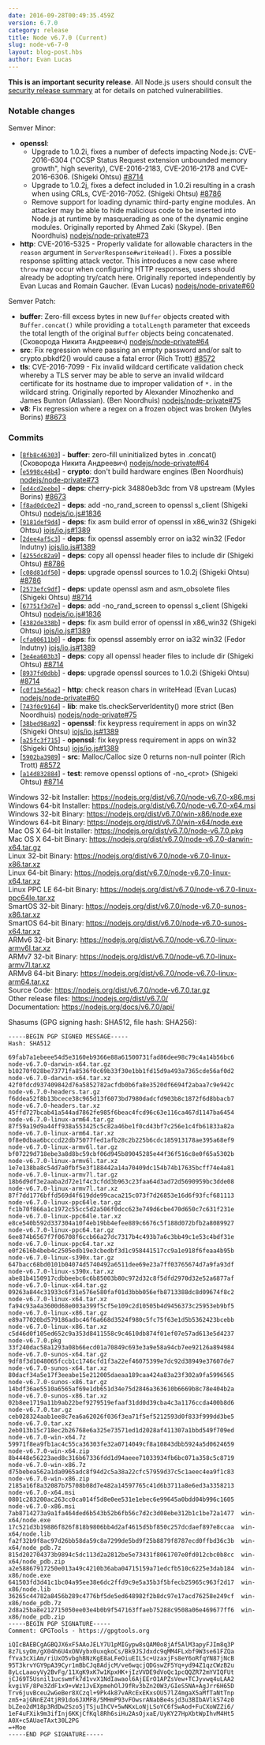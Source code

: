 ```yaml
---
date: 2016-09-28T00:49:35.459Z
version: 6.7.0
category: release
title: Node v6.7.0 (Current)
slug: node-v6-7-0
layout: blog-post.hbs
author: Evan Lucas
---
```


**This is an important security release**. All Node.js users should consult the [security release summary](https://nodejs.org/en/blog/vulnerability/september-2016-security-releases) at for details on patched vulnerabilities.

### Notable changes

Semver Minor:

- **openssl**:
  - Upgrade to 1.0.2i, fixes a number of defects impacting Node.js: CVE-2016-6304 ("OCSP Status Request extension unbounded memory growth", high severity), CVE-2016-2183, CVE-2016-2178 and CVE-2016-6306. (Shigeki Ohtsu) [#8714](https://github.com/nodejs/node/pull/8714)
  - Upgrade to 1.0.2j, fixes a defect included in 1.0.2i resulting in a crash when using CRLs, CVE-2016-7052. (Shigeki Ohtsu) [#8786](https://github.com/nodejs/node/pull/8786)
  - Remove support for loading dynamic third-party engine modules. An attacker may be able to hide malicious code to be inserted into Node.js at runtime by masquerading as one of the dynamic engine modules. Originally reported by Ahmed Zaki (Skype). (Ben Noordhuis) [nodejs/node-private#73](https://github.com/nodejs/node-private/pull/73)
- **http**: CVE-2016-5325 - Properly validate for allowable characters in the `reason` argument in `ServerResponse#writeHead()`. Fixes a possible response splitting attack vector. This introduces a new case where `throw` may occur when configuring HTTP responses, users should already be adopting try/catch here. Originally reported independently by Evan Lucas and Romain Gaucher. (Evan Lucas) [nodejs/node-private#60](https://github.com/nodejs/node-private/pull/60)

Semver Patch:

- **buffer**: Zero-fill excess bytes in new `Buffer` objects created with `Buffer.concat()` while providing a `totalLength` parameter that exceeds the total length of the original `Buffer` objects being concatenated. (Сковорода Никита Андреевич) [nodejs/node-private#64](https://github.com/nodejs/node-private/pull/64)
- **src**: Fix regression where passing an empty password and/or salt to crypto.pbkdf2() would cause a fatal error (Rich Trott) [#8572](https://github.com/nodejs/node/pull/8572)
- **tls**: CVE-2016-7099 - Fix invalid wildcard certificate validation check whereby a TLS server may be able to serve an invalid wildcard certificate for its hostname due to improper validation of `*.` in the wildcard string. Originally reported by Alexander Minozhenko and James Bunton (Atlassian). (Ben Noordhuis) [nodejs/node-private#75](https://github.com/nodejs/node-private/pull/75)
- **v8**: Fix regression where a regex on a frozen object was broken (Myles Borins) [#8673](https://github.com/nodejs/node/pull/8673)

### Commits

- [[`8fb8c46303`](https://github.com/nodejs/node/commit/8fb8c46303)] - **buffer**: zero-fill uninitialized bytes in .concat() (Сковорода Никита Андреевич) [nodejs/node-private#64](https://github.com/nodejs/node-private/pull/64)
- [[`e5998c44b4`](https://github.com/nodejs/node/commit/e5998c44b4)] - **crypto**: don't build hardware engines (Ben Noordhuis) [nodejs/node-private#73](https://github.com/nodejs/node-private/pull/73)
- [[`ed4cd2eebe`](https://github.com/nodejs/node/commit/ed4cd2eebe)] - **deps**: cherry-pick 34880eb3dc from V8 upstream (Myles Borins) [#8673](https://github.com/nodejs/node/pull/8673)
- [[`f8ad0dc0e2`](https://github.com/nodejs/node/commit/f8ad0dc0e2)] - **deps**: add -no_rand_screen to openssl s_client (Shigeki Ohtsu) [nodejs/io.js#1836](https://github.com/nodejs/io.js/pull/1836)
- [[`9181def9d4`](https://github.com/nodejs/node/commit/9181def9d4)] - **deps**: fix asm build error of openssl in x86_win32 (Shigeki Ohtsu) [iojs/io.js#1389](https://github.com/iojs/io.js/pull/1389)
- [[`2dee4af5c3`](https://github.com/nodejs/node/commit/2dee4af5c3)] - **deps**: fix openssl assembly error on ia32 win32 (Fedor Indutny) [iojs/io.js#1389](https://github.com/iojs/io.js/pull/1389)
- [[`4255dc82a9`](https://github.com/nodejs/node/commit/4255dc82a9)] - **deps**: copy all openssl header files to include dir (Shigeki Ohtsu) [#8786](https://github.com/nodejs/node/pull/8786)
- [[`c08d81df50`](https://github.com/nodejs/node/commit/c08d81df50)] - **deps**: upgrade openssl sources to 1.0.2j (Shigeki Ohtsu) [#8786](https://github.com/nodejs/node/pull/8786)
- [[`2573efc9df`](https://github.com/nodejs/node/commit/2573efc9df)] - **deps**: update openssl asm and asm_obsolete files (Shigeki Ohtsu) [#8714](https://github.com/nodejs/node/pull/8714)
- [[`67751f3d7e`](https://github.com/nodejs/node/commit/67751f3d7e)] - **deps**: add -no_rand_screen to openssl s_client (Shigeki Ohtsu) [nodejs/io.js#1836](https://github.com/nodejs/io.js/pull/1836)
- [[`4382de338b`](https://github.com/nodejs/node/commit/4382de338b)] - **deps**: fix asm build error of openssl in x86_win32 (Shigeki Ohtsu) [iojs/io.js#1389](https://github.com/iojs/io.js/pull/1389)
- [[`cfa00611b0`](https://github.com/nodejs/node/commit/cfa00611b0)] - **deps**: fix openssl assembly error on ia32 win32 (Fedor Indutny) [iojs/io.js#1389](https://github.com/iojs/io.js/pull/1389)
- [[`3e4ea603b3`](https://github.com/nodejs/node/commit/3e4ea603b3)] - **deps**: copy all openssl header files to include dir (Shigeki Ohtsu) [#8714](https://github.com/nodejs/node/pull/8714)
- [[`8937fd0dbb`](https://github.com/nodejs/node/commit/8937fd0dbb)] - **deps**: upgrade openssl sources to 1.0.2i (Shigeki Ohtsu) [#8714](https://github.com/nodejs/node/pull/8714)
- [[`c0f13e56a2`](https://github.com/nodejs/node/commit/c0f13e56a2)] - **http**: check reason chars in writeHead (Evan Lucas) [nodejs/node-private#60](https://github.com/nodejs/node-private/pull/60)
- [[`743f0c9164`](https://github.com/nodejs/node/commit/743f0c9164)] - **lib**: make tls.checkServerIdentity() more strict (Ben Noordhuis) [nodejs/node-private#75](https://github.com/nodejs/node-private/pull/75)
- [[`38bed98a92`](https://github.com/nodejs/node/commit/38bed98a92)] - **openssl**: fix keypress requirement in apps on win32 (Shigeki Ohtsu) [iojs/io.js#1389](https://github.com/iojs/io.js/pull/1389)
- [[`a25fc3f715`](https://github.com/nodejs/node/commit/a25fc3f715)] - **openssl**: fix keypress requirement in apps on win32 (Shigeki Ohtsu) [iojs/io.js#1389](https://github.com/iojs/io.js/pull/1389)
- [[`5902ba3989`](https://github.com/nodejs/node/commit/5902ba3989)] - **src**: Malloc/Calloc size 0 returns non-null pointer (Rich Trott) [#8572](https://github.com/nodejs/node/pull/8572)
- [[`a14d832884`](https://github.com/nodejs/node/commit/a14d832884)] - **test**: remove openssl options of -no\_\<prot> (Shigeki Ohtsu) [#8714](https://github.com/nodejs/node/pull/8714)

Windows 32-bit Installer: https://nodejs.org/dist/v6.7.0/node-v6.7.0-x86.msi \
Windows 64-bit Installer: https://nodejs.org/dist/v6.7.0/node-v6.7.0-x64.msi \
Windows 32-bit Binary: https://nodejs.org/dist/v6.7.0/win-x86/node.exe \
Windows 64-bit Binary: https://nodejs.org/dist/v6.7.0/win-x64/node.exe \
Mac OS X 64-bit Installer: https://nodejs.org/dist/v6.7.0/node-v6.7.0.pkg \
Mac OS X 64-bit Binary: https://nodejs.org/dist/v6.7.0/node-v6.7.0-darwin-x64.tar.gz \
Linux 32-bit Binary: https://nodejs.org/dist/v6.7.0/node-v6.7.0-linux-x86.tar.xz \
Linux 64-bit Binary: https://nodejs.org/dist/v6.7.0/node-v6.7.0-linux-x64.tar.xz \
Linux PPC LE 64-bit Binary: https://nodejs.org/dist/v6.7.0/node-v6.7.0-linux-ppc64le.tar.xz \
SmartOS 32-bit Binary: https://nodejs.org/dist/v6.7.0/node-v6.7.0-sunos-x86.tar.xz \
SmartOS 64-bit Binary: https://nodejs.org/dist/v6.7.0/node-v6.7.0-sunos-x64.tar.xz \
ARMv6 32-bit Binary: https://nodejs.org/dist/v6.7.0/node-v6.7.0-linux-armv6l.tar.xz \
ARMv7 32-bit Binary: https://nodejs.org/dist/v6.7.0/node-v6.7.0-linux-armv7l.tar.xz \
ARMv8 64-bit Binary: https://nodejs.org/dist/v6.7.0/node-v6.7.0-linux-arm64.tar.xz \
Source Code: https://nodejs.org/dist/v6.7.0/node-v6.7.0.tar.gz \
Other release files: https://nodejs.org/dist/v6.7.0/ \
Documentation: https://nodejs.org/docs/v6.7.0/api/

Shasums (GPG signing hash: SHA512, file hash: SHA256):

```
-----BEGIN PGP SIGNED MESSAGE-----
Hash: SHA512

69fab7a1ebeee54d5e3160eb9366e88a61500731fad86dee98c79c4a14b56bc6  node-v6.7.0-darwin-x64.tar.gz
b10270f028be73771fa8536f0c69b33f30e1bb1fd15d9a493a7365cde56af0d2  node-v6.7.0-darwin-x64.tar.xz
42f0fdcd937409842d76a5852782acfdb0b6fa8e3520df6694f2abaa7c9e942c  node-v6.7.0-headers.tar.gz
f6ddea52f8b13bcece38c965d13f6073bd7980dadcfd903b8c1872f6d8bbacb7  node-v6.7.0-headers.tar.xz
45ffd727bcab41a544ad7862fe985f6beac4fcd96c63e116ca467d1147ba6454  node-v6.7.0-linux-arm64.tar.gz
87f59a19d9a44ff938a553425c5c82a46be1f0cd43bf7c256e1c4fb61833a82a  node-v6.7.0-linux-arm64.tar.xz
0f8e0dbaa6bcccd22db75077fed1afb28c2b225b6cdc185913178ae395a68ef9  node-v6.7.0-linux-armv6l.tar.gz
bf07229d718ebe3a8d8bc59cbf06d945b89045285e44f36f516c8e0f65a5302b  node-v6.7.0-linux-armv6l.tar.xz
1e7e138ba8c54d7a0fbf5e3f188442a14a70409dc154b74b17635bcff74e4a81  node-v6.7.0-linux-armv7l.tar.gz
18b6d9df3e2aaba2d72e1f4c3cfdd3b963c23faa64d3ad72d5690959bc3dde08  node-v6.7.0-linux-armv7l.tar.xz
87f7dd1776bffd569d4f619dde99caca215c073f7d26853e16d6f93fcf681113  node-v6.7.0-linux-ppc64le.tar.gz
fc1b70f866a1c1972c55cc5d2a506f0dcc623e749d6cbe470d650c7c631f231e  node-v6.7.0-linux-ppc64le.tar.xz
e8ce540b592d337304a10f4eb19bb4efee889c6676c5f188d072bfb2a8089927  node-v6.7.0-linux-ppc64.tar.gz
6ee874b6567f7f06708f6ccb66a27dc7317b4c493b7a6c3bb49c1e53c4bdf31e  node-v6.7.0-linux-ppc64.tar.xz
e0f2616b4beb4c2505edb19e3cbedbf3d1c958441517cc9a1e918f6feaa4b95b  node-v6.7.0-linux-s390x.tar.gz
647bacc68bd0101b04074d5740492a6511dee69e23a7ff03765674d7a9fa93df  node-v6.7.0-linux-s390x.tar.xz
abe81b4150917cdbbeebc6c6b85003b80c972d32c8f5dfd2970d32e52a6877af  node-v6.7.0-linux-x64.tar.gz
09263a844c31933c6f31e576e580faf01d3bbb056efb8713388dc8d09674f8c2  node-v6.7.0-linux-x64.tar.xz
fa94c93a4a3600d68e003a399f5cf5e109c2d10505b4d9456373c25953eb9bf5  node-v6.7.0-linux-x86.tar.gz
e89a77020bd579186adbc46f6a668d3524f980c5fc75f63e1d5b5362423bcebb  node-v6.7.0-linux-x86.tar.xz
c5d46d0f105ed652c9a353d8411558c9c4610db874f01ef07e57ad613e5d4237  node-v6.7.0.pkg
33f240dac58a1293a08b66ecd01a70849c693e3a9e58a94cb7ee92126a894984  node-v6.7.0-sunos-x64.tar.gz
9df8f3d1048065fccb1c1746cfd1f3a22ef46075399e7dc92d38949e37607de7  node-v6.7.0-sunos-x64.tar.xz
80dacf34a5e17f3eeabe15e212005daeaa189caa424a83a23f302a9fa5996565  node-v6.7.0-sunos-x86.tar.gz
14bdf36ae5510a6565af69e1db651d34e75d2846a363610b6669b8c78e404b2a  node-v6.7.0-sunos-x86.tar.xz
02b8ee1719a11b9ab22bef9279519efaaf31dd0d39cba4c3a1176ccda400b8d6  node-v6.7.0.tar.gz
ceb028324aab1ee8c7ea6a62026f036f3ea71f5ef5212593d0f833f999dd3be5  node-v6.7.0.tar.xz
2eb013b15c718ec2b26768e6a325e73571ed1d2028af411307a1bbd549f709ed  node-v6.7.0-win-x64.7z
59971f8ea9fb1ac4c55ca36303fe32a0714049cf8a10843dbb5924a5d0624659  node-v6.7.0-win-x64.zip
8b4448e56223aed8c316b67336fdd1d94aeee71033934fb6bc071a358c5c8719  node-v6.7.0-win-x86.7z
d75bebea562a1da0965adc8f94d2c5a38a22cfc57959d37c5c1aeec4ea9f1c83  node-v6.7.0-win-x86.zip
2185a16f8a32087b75708b08d7e482a14597765c41d6b3711a8e6ed3a3358213  node-v6.7.0-x64.msi
0801c283200ac263cc0ca014f5d8e0ee531e1ebec6e99645a0bdd04b996c1605  node-v6.7.0-x86.msi
7ab8714273a9a1fa464ded6b543b52b6fb56c7d2c3d08ebe312b1c1be72a1477  win-x64/node.exe
17c521d3b19886f826f818b9806bb4d2af4615d5bf850c257dcdaef897e8ccaa  win-x64/node.lib
fa2f32b9f8ac97d26bb58da59c8a7299de5bd9f25b8879f8787ecd0ffbd36c3b  win-x64/node_pdb.7z
815d202704373b9894c5dc113d2a2812be5e73431f8061707e0fd012cbc0b8cc  win-x64/node_pdb.zip
a2e58867917250e013a49c4210b36aba04715159a71edcfb510c6225e3dab184  win-x86/node.exe
641503fd3d41c1bc04a95ee38e6dc2ffd9c9e5a35b3f5bfecb25965c963f2d17  win-x86/node.lib
36265c44782a8456b289c4776bf5de5ed648982f2b8dc97e17acd76258e249cf  win-x86/node_pdb.7z
2d8a25ba8e212715050ee03e4b0b9f547163ffaeb75288c9508a06e469677ff6  win-x86/node_pdb.zip
-----BEGIN PGP SIGNATURE-----
Comment: GPGTools - https://gpgtools.org

iQIcBAEBCgAGBQJX6xF5AAoJELY7U1pMIGypw8sQAM0o8jAf5AlM3apyFJIm8q3P
8z7LsyOm/gX04h6U4xONVybx0uxqkoCs/Bk9JSJdxdc9qMM4FLxbf9W3se61FZQa
fYva3cXiAm/riUxO5vbghBNzKgE8aLFeOiuEIL5c+UzaxjFs8eY6oRfqYN87jNcB
95T3krvYGY9pA39Cyr1mBbCJq8AdjcM/ve6wqcjQDGswZF5Yq+yd94Z1qzCWzB2u
8yLcLaaoyVy2BvFg/11XgK9xK7w1KpxHK+jIzVVDE9dVoQc1pcQQZR72mYVIQFUt
jCJ69T5Usnil1ucswmfk7d1vvX1NdIawaol6AjEErO1APZsVew+TCJyvwq4uLAA2
kvgiVF/8Pe3ZdF1x9+vWz1JvEXpmehOlJ9fRv3bZn20W3/GIeS5NA+AgJrr6H65D
Trv6juvBceu2wGeBer8XCzql+9Pk4k87vARcExEKxsOU57lZ4mgaX5aMfTaNtTnp
zm5+ajGNnEZ4tjR91do6JXMF8/5MHmP93vFOwsrANabBe4sjd3u3BIbAVlkS74z0
bLZeo2dM18p3RdDw2Szo5jTSjuIhCV+5wNKxLoNjLSoYC6fSwAod+FuCXoWZZi6/
1eF4uFXik9m3ifInj6KKjCfKql8Rh6siHu2AsOjxaE/UyKY27HpXbtWpIhvM4Ht5
A0X+c5AUaeTAxt30L2PG
=+Moe
-----END PGP SIGNATURE-----

```
